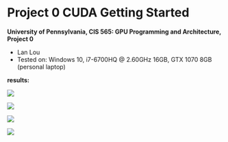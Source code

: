 Project 0 CUDA Getting Started
====================

**University of Pennsylvania, CIS 565: GPU Programming and Architecture, Project 0**

* Lan Lou
* Tested on: Windows 10, i7-6700HQ @ 2.60GHz 16GB, GTX 1070 8GB (personal laptop)

**results:**

![](https://github.com/LanLou123/Project0-CUDA-Getting-Started/raw/master/images/1.JPG) 

![](https://github.com/LanLou123/Project0-CUDA-Getting-Started/raw/master/images/2.JPG) 

![](https://github.com/LanLou123/Project0-CUDA-Getting-Started/raw/master/images/4.JPG)

![](https://github.com/LanLou123/Project0-CUDA-Getting-Started/raw/master/images/3.JPG) 

